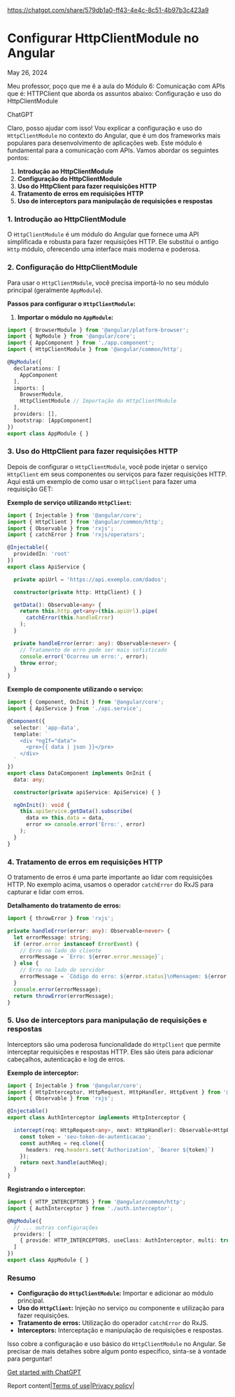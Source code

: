 https://chatgpt.com/share/579db1a0-ff43-4e4c-8c51-4b97b3c423a9


# Configurar HttpClientModule no Angular

May 26, 2024

Meu professor, poço que me ê a aula do Módulo 6: Comunicação com APIs que é: HTTPClient que aborda os assuntos abaixo:  Configuração e uso do HttpClientModule

ChatGPT

Claro, posso ajudar com isso! Vou explicar a configuração e uso do `HttpClientModule` no contexto do Angular, que é um dos frameworks mais populares para desenvolvimento de aplicações web. Este módulo é fundamental para a comunicação com APIs. Vamos abordar os seguintes pontos:

1. **Introdução ao HttpClientModule**
2. **Configuração do HttpClientModule**
3. **Uso do HttpClient para fazer requisições HTTP**
4. **Tratamento de erros em requisições HTTP**
5. **Uso de interceptors para manipulação de requisições e respostas**

### 1. Introdução ao HttpClientModule

O `HttpClientModule` é um módulo do Angular que fornece uma API simplificada e robusta para fazer requisições HTTP. Ele substitui o antigo `Http` módulo, oferecendo uma interface mais moderna e poderosa.

### 2. Configuração do HttpClientModule

Para usar o `HttpClientModule`, você precisa importá-lo no seu módulo principal (geralmente `AppModule`).

**Passos para configurar o `HttpClientModule`:**

1. **Importar o módulo no `AppModule`:**

```typescript
import { BrowserModule } from '@angular/platform-browser';
import { NgModule } from '@angular/core';
import { AppComponent } from './app.component';
import { HttpClientModule } from '@angular/common/http';

@NgModule({
  declarations: [
    AppComponent
  ],
  imports: [
    BrowserModule,
    HttpClientModule // Importação do HttpClientModule
  ],
  providers: [],
  bootstrap: [AppComponent]
})
export class AppModule { }
```

### 3. Uso do HttpClient para fazer requisições HTTP

Depois de configurar o `HttpClientModule`, você pode injetar o serviço `HttpClient` em seus componentes ou serviços para fazer requisições HTTP. Aqui está um exemplo de como usar o `HttpClient` para fazer uma requisição GET:

**Exemplo de serviço utilizando `HttpClient`:**

```typescript
import { Injectable } from '@angular/core';
import { HttpClient } from '@angular/common/http';
import { Observable } from 'rxjs';
import { catchError } from 'rxjs/operators';

@Injectable({
  providedIn: 'root'
})
export class ApiService {

  private apiUrl = 'https://api.exemplo.com/dados';

  constructor(private http: HttpClient) { }

  getData(): Observable<any> {
    return this.http.get<any>(this.apiUrl).pipe(
      catchError(this.handleError)
    );
  }

  private handleError(error: any): Observable<never> {
    // Tratamento de erro pode ser mais sofisticado
    console.error('Ocorreu um erro:', error);
    throw error;
  }
}
```

**Exemplo de componente utilizando o serviço:**

```typescript
import { Component, OnInit } from '@angular/core';
import { ApiService } from './api.service';

@Component({
  selector: 'app-data',
  template: `
    <div *ngIf="data">
      <pre>{{ data | json }}</pre>
    </div>
  `
})
export class DataComponent implements OnInit {
  data: any;

  constructor(private apiService: ApiService) { }

  ngOnInit(): void {
    this.apiService.getData().subscribe(
      data => this.data = data,
      error => console.error('Erro:', error)
    );
  }
}
```

### 4. Tratamento de erros em requisições HTTP

O tratamento de erros é uma parte importante ao lidar com requisições HTTP. No exemplo acima, usamos o operador `catchError` do RxJS para capturar e lidar com erros.

**Detalhamento do tratamento de erros:**

```typescript
import { throwError } from 'rxjs';

private handleError(error: any): Observable<never> {
  let errorMessage: string;
  if (error.error instanceof ErrorEvent) {
    // Erro no lado do cliente
    errorMessage = `Erro: ${error.error.message}`;
  } else {
    // Erro no lado do servidor
    errorMessage = `Código do erro: ${error.status}\nMensagem: ${error.message}`;
  }
  console.error(errorMessage);
  return throwError(errorMessage);
}
```

### 5. Uso de interceptors para manipulação de requisições e respostas

Interceptors são uma poderosa funcionalidade do `HttpClient` que permite interceptar requisições e respostas HTTP. Eles são úteis para adicionar cabeçalhos, autenticação e log de erros.

**Exemplo de interceptor:**

```typescript
import { Injectable } from '@angular/core';
import { HttpInterceptor, HttpRequest, HttpHandler, HttpEvent } from '@angular/common/http';
import { Observable } from 'rxjs';

@Injectable()
export class AuthInterceptor implements HttpInterceptor {

  intercept(req: HttpRequest<any>, next: HttpHandler): Observable<HttpEvent<any>> {
    const token = 'seu-token-de-autenticacao';
    const authReq = req.clone({
      headers: req.headers.set('Authorization', `Bearer ${token}`)
    });
    return next.handle(authReq);
  }
}
```

**Registrando o interceptor:**

```typescript
import { HTTP_INTERCEPTORS } from '@angular/common/http';
import { AuthInterceptor } from './auth.interceptor';

@NgModule({
  // ... outras configurações
  providers: [
    { provide: HTTP_INTERCEPTORS, useClass: AuthInterceptor, multi: true }
  ]
})
export class AppModule { }
```

### Resumo

- **Configuração do `HttpClientModule`:** Importar e adicionar ao módulo principal.
- **Uso do `HttpClient`:** Injeção no serviço ou componente e utilização para fazer requisições.
- **Tratamento de erros:** Utilização do operador `catchError` do RxJS.
- **Interceptors:** Interceptação e manipulação de requisições e respostas.

Isso cobre a configuração e uso básico do `HttpClientModule` no Angular. Se precisar de mais detalhes sobre algum ponto específico, sinta-se à vontade para perguntar!

[Get started with ChatGPT](https://chatgpt.com/)

Report content|[Terms of use](https://openai.com/policies/terms-of-use)|[Privacy policy](https://openai.com/policies/privacy-policy)|





